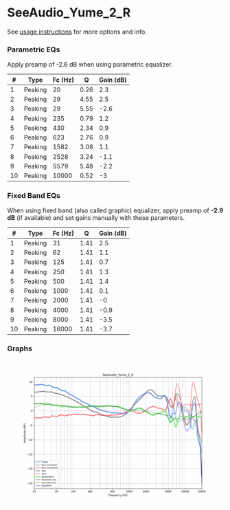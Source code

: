 # SeeAudio_Yume_2_R
See [usage instructions](https://github.com/jaakkopasanen/AutoEq#usage) for more options and info.

### Parametric EQs
Apply preamp of -2.6 dB when using parametric equalizer.

|   # | Type    |   Fc (Hz) |    Q |   Gain (dB) |
|-----|---------|-----------|------|-------------|
|   1 | Peaking |        20 | 0.26 |         2.3 |
|   2 | Peaking |        29 | 4.55 |         2.5 |
|   3 | Peaking |        29 | 5.55 |        -2.6 |
|   4 | Peaking |       235 | 0.79 |         1.2 |
|   5 | Peaking |       430 | 2.34 |         0.9 |
|   6 | Peaking |       623 | 2.76 |         0.9 |
|   7 | Peaking |      1582 | 3.08 |         1.1 |
|   8 | Peaking |      2528 | 3.24 |        -1.1 |
|   9 | Peaking |      5579 | 5.48 |        -2.2 |
|  10 | Peaking |     10000 | 0.52 |        -3   |

### Fixed Band EQs
When using fixed band (also called graphic) equalizer, apply preamp of **-2.9 dB** (if available) and set gains manually with these parameters.

|   # | Type    |   Fc (Hz) |    Q |   Gain (dB) |
|-----|---------|-----------|------|-------------|
|   1 | Peaking |        31 | 1.41 |         2.5 |
|   2 | Peaking |        62 | 1.41 |         1.1 |
|   3 | Peaking |       125 | 1.41 |         0.7 |
|   4 | Peaking |       250 | 1.41 |         1.3 |
|   5 | Peaking |       500 | 1.41 |         1.4 |
|   6 | Peaking |      1000 | 1.41 |         0.1 |
|   7 | Peaking |      2000 | 1.41 |        -0   |
|   8 | Peaking |      4000 | 1.41 |        -0.9 |
|   9 | Peaking |      8000 | 1.41 |        -3.5 |
|  10 | Peaking |     16000 | 1.41 |        -3.7 |

### Graphs
![](./SeeAudio_Yume_2_R.png)
